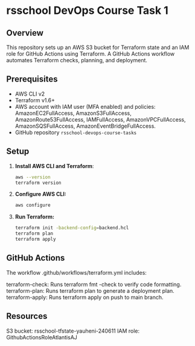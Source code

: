 # rsschool DevOps Course Task 1

## Overview
This repository sets up an AWS S3 bucket for Terraform state and an IAM role for GitHub Actions using Terraform. A GitHub Actions workflow automates Terraform checks, planning, and deployment.

## Prerequisites
- AWS CLI v2
- Terraform v1.6+
- AWS account with IAM user (MFA enabled) and policies: AmazonEC2FullAccess, AmazonS3FullAccess, AmazonRoute53FullAccess, IAMFullAccess, AmazonVPCFullAccess, AmazonSQSFullAccess, AmazonEventBridgeFullAccess.
- GitHub repository `rsschool-devops-course-tasks`

## Setup
1. **Install AWS CLI and Terraform**:
   ```bash
   aws --version
   terraform version
2. **Configure AWS CLI:**
    ```bash
    aws configure

3. **Run Terraform:**
    ```bash
    terraform init -backend-config=backend.hcl
    terraform plan
    terraform apply

##  GitHub Actions
The workflow .github/workflows/terraform.yml includes:

terraform-check: Runs terraform fmt -check to verify code formatting.
terraform-plan: Runs terraform plan to generate a deployment plan.
terraform-apply: Runs terraform apply on push to main branch.

## Resources
S3 bucket: rsschool-tfstate-yauheni-240611
IAM role: GithubActionsRoleAtlantisAJ
